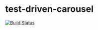 # test-driven-carousel

[![Build Status](https://travis-ci.org/ultimastorm/test-driven-carousel.svg?branch=master)](https://travis-ci.org/ultimastorm/test-driven-carousel)
